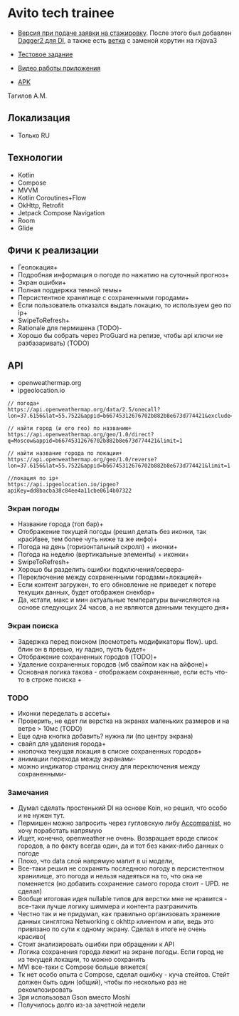 # Avito tech trainee 
- [Версия при подаче заявки на стажировку](https://github.com/sntgl/AvitoTrainee/tree/release). После этого был добавлен [Dagger2 для DI](https://github.com/sntgl/AvitoTrainee/tree/Dagger), а также есть [ветка](https://github.com/sntgl/AvitoTrainee/tree/rxjava) с заменой корутин на rxjava3

- [Тестовое задание](https://github.com/avito-tech/android-trainee-task-2021)
- [Видео работы приложения](https://youtu.be/w6tAj_zjciQ)
- [APK](app/release/app-release.apk)

Тагилов А.М.

## Локализация
- Только RU

## Технологии
 - Kotlin
 - Compose
 - MVVM
 - Kotlin Coroutines+Flow
 - OkHttp, Retrofit
 - Jetpack Compose Navigation
 - Room
 - Glide

## Фичи к реализации
* Геолокация+
* Подробная информация о погоде по нажатию на суточный прогноз+
* Экран ошибки+
* Полная поддержка темной темы+
* Персистентное хранилище с сохраненными городами+ 
* Если пользователь отказался выдать локацию, то используем geo по ip+
* SwipeToRefresh+
* Rationale для пермишена (TODO)-
* Хорошо бы собрать через ProGuard на релизе, чтобы api ключи не разбазаривать) (TODO)


## API
- openweathermap.org
- ipgeolocation.io

```
// погода+
https://api.openweathermap.org/data/2.5/onecall?lon=37.6156&lat=55.7522&appid=b66745312676702b882b8e673d774421&exclude=minutely&lang=ru&units=metric

// найти город (и его гео) по названию+
https://api.openweathermap.org/geo/1.0/direct?q=Moscow&appid=b66745312676702b882b8e673d774421&limit=1

// найти название города по локации+
https://api.openweathermap.org/geo/1.0/reverse?lon=37.6156&lat=55.7522&appid=b66745312676702b882b8e673d774421&limit=1

//локация по ip+
https://api.ipgeolocation.io/ipgeo?apiKey=dd8bacba38c84ee4a11cbe0614b07322
```

### Экран погоды
* Название города (топ бар)+
* Отображение текущей погоды (решил делать без иконки, так красИвее, тем более чуть ниже та же инфо)+
* Погода на день (горизонтальный скролл) + иконки+
* Погода на неделю (вертикальные элементы) + иконки+
* SwipeToRefresh+
* Хорошо бы разделить ошибки подключения/сервера-
* Переключение между сохраненными городами+локацией+
* Если контент загружен, то его обновление не приведет к потере текущих данных, будет отображен снекбар+
* Да, кстати, макс и мин актуальные температуры вычисляются на основе следующих 24 часов, а не являются данными текущего дня+

### Экран поиска
* Задержка перед поиском (посмотреть модификаторы flow). upd. блин он в превью, ну ладно, пусть будет+
* Отображение сохраненных городов (TODO)+
* Удаление сохраненных городов (мб свайпом как на айфоне)+
* Основная логика такова - отображаем сохраненные, если есть что-то в строке поиска +

### TODO
* Иконки переделать в ассеты+
* Проверить, не едет ли верстка на экранах маленьких размеров и на ветре > 10мс (TODO)
* Еще одна кнопка добавить? нужна ли (по центру экрана)
* свайп для удаления города+
* кнопочка текущая локация в списке сохраненных городов+
* анимации перехода между экранами-
* можно индикатор страниц снизу для переключения между сохраненными-


### Замечания
 - Думал сделать простенький DI на основе Koin, но решил, что особо и не нужен тут.
 - Пермишен можно запросить через гугловскую либу [Accompanist](https://medium.com/compose-in-the-room/requesting-permissions-with-ease-in-jetpack-compose-using-accompanist-permissions-apis-76d5d9ca5f97), но хочу поработать напрямую
 - Ищет, конечно, openweather не очень. Возвращает вроде список городов, а по факту всегда один, да и тот без каких-либо данных о погоде
 - Плохо, что data слой напрямую мапит в ui модели,
 - Все-таки решил не сохранять последнюю погоду в персистентном хранилище, это погода и нельзя надеяться на то, что она не поменяется (но добавить сохранение самого города стоит - UPD. не сделал)
 - Вообще итоговая идея nullable типов для верстки мне не нравится - все-таки лучше логику шиммера и контента разграничить
 - Честно так и не придумал, как правильно организовать хранение данных синглтона Networking с okhttp клиентом и апи, ведь это привязано по сути к одному экрану. Сделал в итоге не очень красиво(
 - Стоит анализировать ошибки при обращении к API
 - Логика сохранения города лежит на экране погоды. Если город не из текущей локации, то можно сохранить
 - MVI все-таки с Compose больше вяжется(
 - Тк нет особо опыта с Compose, сделал ошибку - куча стейтов. Стейт должен быть один (общий), чтобы по несколько раз не рекомпозировать
 - Зря использовал Gson вместо Moshi
 - Получилось долго из-за зачетной недели
